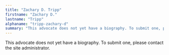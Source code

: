 ```yaml
---
title: "Zachary D. Tripp"
firstname: "Zachary D."
lastname: "Tripp"
alphaname: "tripp-zachary-d"
summary: "This advocate does not yet have a biography. To submit one, please contact the site administrator."
---
```

This advocate does not yet have a biography. To submit one, please contact the site administrator.

